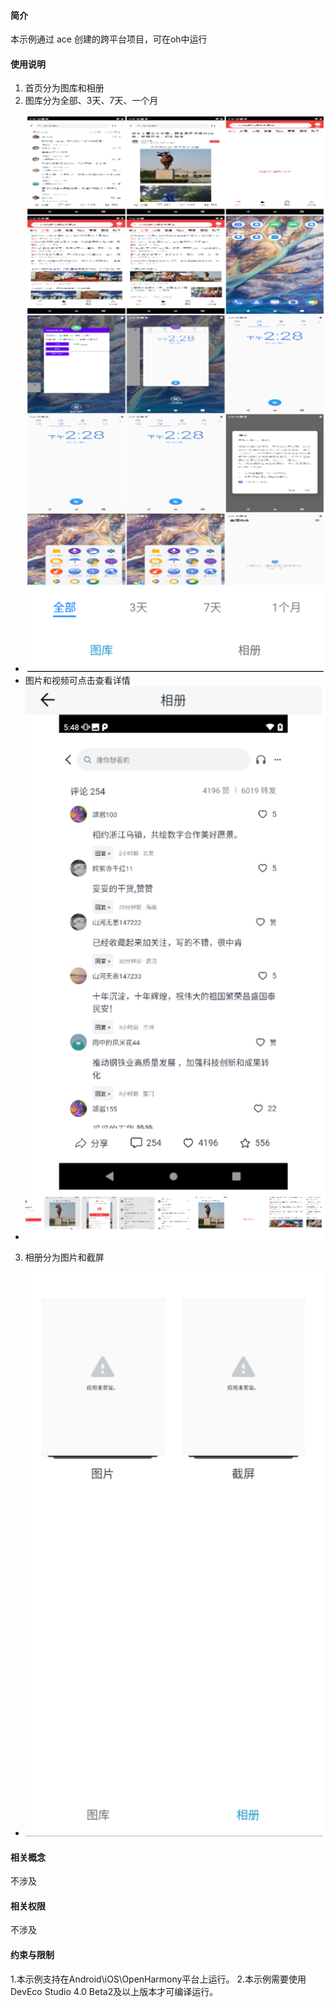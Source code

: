 #### 简介
本示例通过 ace 创建的跨平台项目，可在oh中运行

#### 使用说明
1. 首页分为图库和相册
2. 图库分为全部、3天、7天、一个月
- ![Alt text](screenshots/img_1.png)
- 图片和视频可点击查看详情
- ![Alt text](screenshots/img_2.png)
3. 相册分为图片和截屏
- ![Alt text](screenshots/img_3.png)
#### 相关概念
不涉及
#### 相关权限
不涉及
#### 约束与限制
1.本示例支持在Android\iOS\OpenHarmony平台上运行。
2.本示例需要使用DevEco Studio 4.0 Beta2及以上版本才可编译运行。
